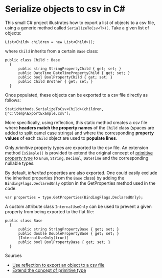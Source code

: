 # Serialize objects to csv in C# #
This small C# project illustrates how to export a list of objects to a csv file, using a generic method called `SerializeToCsv<T>()`. 
Take a given list of objects:
```
List<Child> children = new List<Child>();
```
where `Child` inherits from a certain `Base` class: 
```
public class Child : Base    
  {        
      public string StringPropertyChild { get; set; }        
      public DateTime DateTimePropertyChild { get; set; }        
      public bool BoolPropertyChild { get; set; }        
      public Child Brother { get; set; }    
  }
```
Once populated, these objects can be exported to a csv file directly as follows:
```
StaticMethods.SerializeToCsv<Child>(children, @"C:\temp\ExportExample.csv");
```
More specifically, using reflection, this static method creates a csv file where **headers match the property names** of the `Child` class (spaces are added to split camel case strings) and where the corresponding **property values** of each `Child` object are used to **populate lines**.  

Only *primitive* property types are exported to the csv file. An extension method `IsSimple()` is provided to extend the original concept of [primitive property type][1] to `Enum`, `String`, `Decimal`, `DateTime` and the corresponding nullable types. 

By default, *inherited* properties are also exported. One could easily exclude the inherited properties (from the `Base` class) by adding the `BindingFlags.DeclaredOnly` option in the GetProperties method used in the code:
```
var properties = type.GetProperties(BindingFlags.DeclaredOnly);
```
A custom attribute class `InternalUseOnly` can be used to prevent a given property from being exported to the flat file:
``` 
public class Base
  {        
      public string StringPropertyBase { get; set; }        
      public double DoublePropertyBase { get; set; }        
      [InternalUseOnly(true)]        
      public bool BoolPropertyBase { get; set; }   
  }
```
Sources
* [Use reflection to export an object to a csv file](https://stackoverflow.com/questions/2306667/how-can-i-convert-a-list-of-objects-to-csv)
* [Extend the concept of primitive type](https://stackoverflow.com/questions/863881/how-do-i-tell-if-a-type-is-a-simple-type-i-e-holds-a-single-value) 

[1]: https://msdn.microsoft.com/en-us/library/system.type.isprimitive(v=vs.110).aspx
